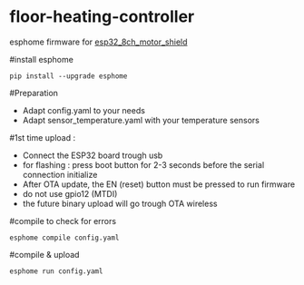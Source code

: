 # floor-heating-controller
esphome firmware for [esp32_8ch_motor_shield](https://github.com/nliaudat/esp32_8ch_motor_shield/)


#install esphome
```
pip install --upgrade esphome
```

#Preparation
* Adapt config.yaml to your needs
* Adapt sensor_temperature.yaml with your temperature sensors

#1st time upload : 
* Connect the ESP32 board trough usb
* for flashing : press boot button for 2-3 seconds before the serial connection initialize
* After OTA update, the EN (reset) button must be pressed to run firmware
* do not use gpio12 (MTDI)
* the future binary upload will go trough OTA wireless

#compile to check for errors
```
esphome compile config.yaml
```

#compile & upload
```
esphome run config.yaml
```
